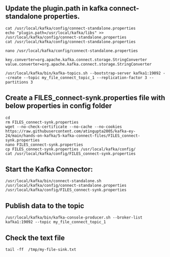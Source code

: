 ## Update the plugin.path in kafka connect-standalone properties.
```
cat /usr/local/kafka/config/connect-standalone.properties
echo "plugin.path=/usr/local/kafka/libs" >> /usr/local/kafka/config/connect-standalone.properties
cat /usr/local/kafka/config/connect-standalone.properties
```

```
nano /usr/local/kafka/config/connect-standalone.properties
```

```
key.converter=org.apache.kafka.connect.storage.StringConverter
value.converter=org.apache.kafka.connect.storage.StringConverter
```


```
/usr/local/kafka/bin/kafka-topics.sh --bootstrap-server kafka1:19092 --create --topic my_file_connect_topic_1 --replication-factor 3 --partitions 3
```

## Create a FILES_connect-synk.properties file with below properties in config folder
```
cd
rm FILES_connect-synk.properties
wget --no-check-certificate --no-cache --no-cookies https://raw.githubusercontent.com/atingupta2005/kafka-ey-24/main/hands-on-kafka/5-kafka-connect-files/FILES_connect-synk.properties
nano FILES_connect-synk.properties
cp FILES_connect-synk.properties /usr/local/kafka/config/
cat /usr/local/kafka/config/FILES_connect-synk.properties
```

## Start the Kafka Connector:
```
/usr/local/kafka/bin/connect-standalone.sh /usr/local/kafka/config/connect-standalone.properties /usr/local/kafka/config/FILES_connect-synk.properties
```


## Publish data to the topic
```
/usr/local/kafka/bin/kafka-console-producer.sh --broker-list kafka1:19092 --topic my_file_connect_topic_1
```

## Check the text file
```
tail -ff  /tmp/my-file-sink.txt
```
